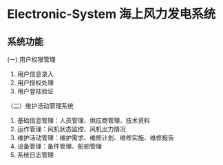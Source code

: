 # Electronic-System 海上风力发电系统

## 系统功能
(一) 用户权限管理
1. 用户信息录入
2. 用户授权处理
3. 用户登陆验证

（二）维护活动管理系统
1. 基础信息管理：人员管理、供应商管理、技术资料
2. 运作管理：风机状态监控、风机出力情况
3. 维护活动管理：维护需求、维修计划、维修实施、维修报告
4. 设备管理：备件管理、船舶管理
5. 系统日志管理
